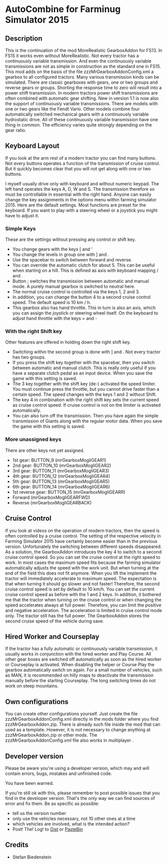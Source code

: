 # AutoCombine for Farminug Simulator 2015

## Description
This is the continuation of the mod MoreRealistic GearboxAddon for FS13. In FS15 it works even without MoreRealistic. 
Not every tractor has a continuously variable transmission. And even the continuously variable transmissions are not as simple in construction as the standard one in FS15. This mod adds on the basis of the file zzzMrGearboxAddonConfig.xml a gearbox to all configured tractors. Many various transmission kinds can be simulated. There are classic gearboxes with gears, one or two groups and reverse gears or groups. Shorting the response time to zero will result into a power shift transmission. In modern tractors power shift transmissions are often combined with automatic gear shifting.
New in version 1.1 is now also the support of continuously variable transmissions. There are models with one or two gears like the Fendt Vario. Other models combine four automatically switched mechanical gears with a continuously variable hydrostatic drive. All of these continuously variable transmission have one thing in common. The efficiency varies quite strongly depending on the gear ratio. 

## Keyboard Layout 
If you look at the arm rest of a modern tractor you can find many buttons. Not every buttons operates a function of the transmission of cruise control. But it quickly becomes clear that you will not get along with one or two buttons.

I myself usually drive only with keyboard and without numeric keypad. The left hand operates the keys A, D, W and S. The transmission therefore so must be controllable in essential with the right hand.
Anyone can easily change the key assignments in the options menu within farming simulator 2015. Here are the default settings. Most functions are preset for the keyboard. If you want to play with a steering wheel or a joystick you might have to adjust it. 
### Simple Keys 
These are the settings without pressing any control or shift key. 
*	You change gears with the keys [ and ‘ 
*	You change the levels in group one with ] and \. 
*	Use the spacebar to switch between forward and reverse. 
*	You can override the automatic clutch for about 5. This can be useful when starting on a hill. This is defined as axis with keyboard mapping / and . 
*	Button ; switches the transmission between automatic and manual mode. A purely manual gearbox is switched to neutral here. 
*	The normal cruise control is controlled via the keys 1, 2 and 3. 
*	In addition, you can change the button 4 to a second cruise control speed. The default speed is 10 km / h. 
*	This gearbox also has hand throttle. This in turn is also an axis, which you can assign the joystick or steering wheel itself. On the keyboard to adjust hand throttle with the keys = and - 
### With the right Shift key 
Other features are offered in holding down the right shift key. 
*	Switching within the second group is done with ] and \. Not every tractor has two groups. 
*	If you press the shift key together with the spacebar, then you switch between automatic and manual clutch. This is really only useful if you have a separate clutch pedal as an input device. When you save the game with this setting is saved. 
*	The 3 key together with the shift key (de-) activated the speed limiter. You must continue press the throttle, but you cannot drive faster than a certain speed. The speed changes with the keys 1 and 2 without Shift. 
*	The key 4 in combination with the right shift key sets the current speed as cruise control speed. If cruise control is not on the limiter is activated automatically. 
*	You can also turn off the transmission. Then you have again the simple transmission of Giants along with the regular motor data. When you save the game with this setting is saved. 
### More unassigned keys 
There are other keys not yet assigned. 
*	1st gear: BUTTON_9 (mrGearboxMogliGEAR1) 
*	2nd gear: BUTTON_10 (mrGearboxMogliGEAR2) 
*	3rd gear: BUTTON_11 (mrGearboxMogliGEAR3) 
*	4th gear: BUTTON_12 (mrGearboxMogliGEAR4) 
*	5th gear: BUTTON_13 (mrGearboxMogliGEAR5) 
*	6th gear: BUTTON_14 (mrGearboxMogliGEAR6) 
*	1st reverse gear: BUTTON_15 (mrGearboxMogliGEARR) 
*	Forward (mrGearboxMogliGEARFWD) 
*	Reverse (mrGearboxMogliGEARBACK) 

## Cruise Control
If you look at videos on the operation of modern tractors, then the speed is often controlled by a cruise control. The setting of the respective velocity in Farming Simulator 2015 have certainly become easier than in the previous version. Unfortunately the switching between different speeds disappeared.
As a solution, the GearboxAddon introduces the key 4 to switch to a second cruise control speed. So you can set the cruise control at the right speed to work. In most cases the maximum speed fits because the farming simulator automatically adjusts the speed with the work unit. But when turning at the end of the field this does not fit anymore. When you lift the implement the tractor will immediately accelerate to maximum speed. The expectation is that when turning it should go slower and not faster! Therefore, the second cruise control speed is set by default to 10 km/h. You can set the current cruise control speed as before with the 1 and 2 keys.
In addition, it bothered me that the tractor when turning on the cruise control or when changing the speed accelerates always at full power. Therefore, you can limit the positive and negative acceleration. The acceleration is limited in cruise control mode only. The tractor still has the full power.
The GearboxAddon stores the second cruise speed of the vehicle during save.

## Hired Worker and Courseplay
If the tractor has a fully automatic or continuously variable transmission, it usually works in conjunction with the hired worker and Play Course. All other gear boxes are switched off automatically as soon as the hired worker or Courseplay is activated. When disabling the helper or Course Play the gearbox automatically switch on again. For a small number of vehicles, such as MAN, it is recommended on hilly maps to deactivate the transmission manually before the starting Courseplay. The long switching times do not work on steep mountains.

## Own configurations 
You can create other configurations yourself. Just create the file zzzMrGearboxAddonConfig.xml directly in the mods folder where you find zzzMrGearboxAddon.zip. There is already such file inside the mod that can used as a template. However, it is not necessary to change anything at zzzMrGearboxAddon.zip or other mods. The zzzMrGearboxAddonConfig.xml file also works in multiplayer . 

## Developer version
Please be aware you're using a developer version, which may and will contain errors, bugs, mistakes and unfinished code. 

You have been warned.

If you're still ok with this, please remember to post possible issues that you find in the developer version. 
That's the only way we can find sources of error and fix them. 
Be as specific as possible:

* tell us the version number
* only use the vehicles necessary, not 10 other ones at a time
* which vehicles are involved, what is the intended action?
* Post! The! Log! to [Gist](https://gist.github.com/) or [PasteBin](http://pastebin.com/)

## Credits
* Stefan Biedenstein